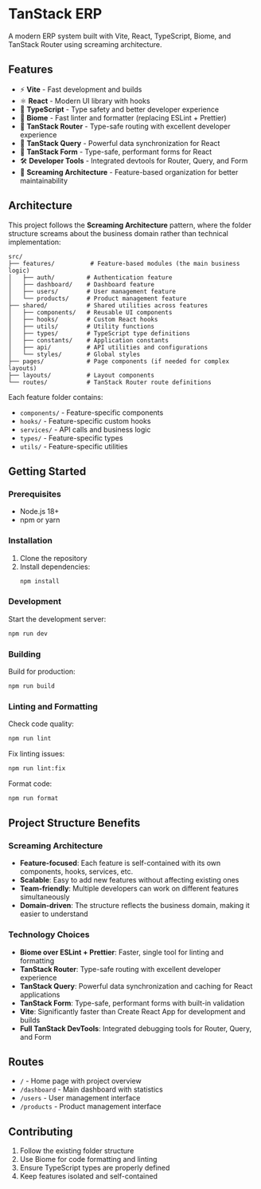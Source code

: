 # TanStack ERP

A modern ERP system built with Vite, React, TypeScript, Biome, and TanStack Router using screaming architecture.

## Features

- ⚡ **Vite** - Fast development and builds
- ⚛️ **React** - Modern UI library with hooks
- 🔷 **TypeScript** - Type safety and better developer experience
- 🧹 **Biome** - Fast linter and formatter (replacing ESLint + Prettier)
- 🚦 **TanStack Router** - Type-safe routing with excellent developer experience
- 🔄 **TanStack Query** - Powerful data synchronization for React
- 📝 **TanStack Form** - Type-safe, performant forms for React
- 🛠️ **Developer Tools** - Integrated devtools for Router, Query, and Form
- 📁 **Screaming Architecture** - Feature-based organization for better maintainability

## Architecture

This project follows the **Screaming Architecture** pattern, where the folder structure screams about the business domain rather than technical implementation:

```
src/
├── features/          # Feature-based modules (the main business logic)
│   ├── auth/         # Authentication feature
│   ├── dashboard/    # Dashboard feature
│   ├── users/        # User management feature
│   └── products/     # Product management feature
├── shared/           # Shared utilities across features
│   ├── components/   # Reusable UI components
│   ├── hooks/        # Custom React hooks
│   ├── utils/        # Utility functions
│   ├── types/        # TypeScript type definitions
│   ├── constants/    # Application constants
│   ├── api/          # API utilities and configurations
│   └── styles/       # Global styles
├── pages/            # Page components (if needed for complex layouts)
├── layouts/          # Layout components
└── routes/           # TanStack Router route definitions
```

Each feature folder contains:
- `components/` - Feature-specific components
- `hooks/` - Feature-specific custom hooks
- `services/` - API calls and business logic
- `types/` - Feature-specific types
- `utils/` - Feature-specific utilities

## Getting Started

### Prerequisites

- Node.js 18+ 
- npm or yarn

### Installation

1. Clone the repository
2. Install dependencies:
   ```bash
   npm install
   ```

### Development

Start the development server:
```bash
npm run dev
```

### Building

Build for production:
```bash
npm run build
```

### Linting and Formatting

Check code quality:
```bash
npm run lint
```

Fix linting issues:
```bash
npm run lint:fix
```

Format code:
```bash
npm run format
```

## Project Structure Benefits

### Screaming Architecture
- **Feature-focused**: Each feature is self-contained with its own components, hooks, services, etc.
- **Scalable**: Easy to add new features without affecting existing ones
- **Team-friendly**: Multiple developers can work on different features simultaneously
- **Domain-driven**: The structure reflects the business domain, making it easier to understand

### Technology Choices
- **Biome over ESLint + Prettier**: Faster, single tool for linting and formatting
- **TanStack Router**: Type-safe routing with excellent developer experience
- **TanStack Query**: Powerful data synchronization and caching for React applications
- **TanStack Form**: Type-safe, performant forms with built-in validation
- **Vite**: Significantly faster than Create React App for development and builds
- **Full TanStack DevTools**: Integrated debugging tools for Router, Query, and Form

## Routes

- `/` - Home page with project overview
- `/dashboard` - Main dashboard with statistics
- `/users` - User management interface
- `/products` - Product management interface

## Contributing

1. Follow the existing folder structure
2. Use Biome for code formatting and linting
3. Ensure TypeScript types are properly defined
4. Keep features isolated and self-contained
